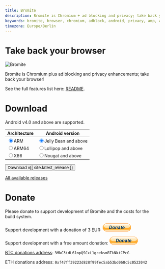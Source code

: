 ```yaml
---
title: Bromite
description: Bromite is Chromium + ad blocking and privacy; take back your browser
keywords: bromite, browser, chromium, adblock, android, privacy, amp, arm, arm64, 4.4, 5.0, 5.1, 6.0, 7.0, 7.1, 8.0, kitkat, lollipop, marshmallow, nougat, oreo, aroma, super, stock, full, mini, micro, nano, pico, tvstock
timezone: Europe/Berlin
---
```


<script type="text/javascript">
function radioClick(obj) {
	if (obj.name == 'arch') {
		if (obj.value == 'arm64') {
			document.getElementById('sdk_16').disabled = true;
			document.getElementById('sdk_21').disabled = true;
			document.getElementById('sdk_24').checked = true;
		} else {
			document.getElementById('sdk_16').disabled = false;
			document.getElementById('sdk_21').disabled = false;
		}
	}
}

function doDownload() {
	var arch, target;

	var objs = document.getElementsByName('arch');
	for (var i = 0; i < objs.length; i++) {
		if (objs[i].checked) {
			arch = objs[i].value;
			break;
		}
	}
	objs = document.getElementsByName('sdk');
	for (var i = 0; i < objs.length; i++) {
		if (objs[i].checked) {
			switch (objs[i].value) {
				case '16':
					target = 'ChromePublic';
				break;
				case '21':
					target = 'ChromeModernPublic';
				break;
				case '24':
					target = 'MonochromePublic';
				break;
			}
			break;
		}
	}
	if (arch == '' || target == '')
		return;

	window.location.href = 'https://github.com/bromite/bromite/releases/download/{{ site.latest_release }}/' + arch + '_' + target + '.apk';
}

</script>

# Take back your browser

<img title="Bromite - Take back your browser!" src="https://www.bromite.org/android-icon-192x192.png" width="96" alt="Bromite" />

Bromite is Chromium plus ad blocking and privacy enhancements; take back your browser!

See the full features list here: [README](https://github.com/bromite/bromite/blob/master/README.md#features).

# Download

Android v4.0 and above are supported.

|Architecture	|Android version	|
|:---		|---		|
|<label for="arch_arm"><input onclick="radioClick(this)" value="arm" type="radio" name="arch" id="arch_arm" checked />ARM</label>		|<label for="sdk_16"><input onclick="radioClick(this)"  type="radio" name="sdk" id="sdk_16" value="16" checked />Jelly Bean and above</label>	|
|<label for="arch_arm64"><input onclick="radioClick(this)" value="arm64" type="radio" name="arch" id="arch_arm64"/>ARM64</label>		|<label for="sdk_21"><input onclick="radioClick(this)"  type="radio" name="sdk" id="sdk_21" value="21" />Lollipop and above</label>	|
|<label for="arch_x86"><input onclick="radioClick(this)" value="x86" type="radio" name="arch" id="arch_x86"/>X86</label>		|<label for="sdk_24"><input onclick="radioClick(this)"  type="radio" name="sdk" id="sdk_24" value="24" />Nougat and above</label>	| |

<input id="download_button" type="button" value="Download v{{ site.latest_release }}" onclick="doDownload()" style="font-size: 1em" />

[All available releases](https://github.com/bromite/bromite/releases)

# Donate

Please donate to support development of Bromite and the costs for the build system.

Support development with a donation of 3 EUR: [![paypal](./btn_donate_LG.gif)](https://www.paypal.com/cgi-bin/webscr?cmd=_s-xclick&hosted_button_id=JP3XTQPVRNET2)

Support development with a free amount donation: [![paypal](./btn_donate_LG.gif)](https://www.paypal.com/cgi-bin/webscr?cmd=_s-xclick&hosted_button_id=LC7Q6A3UAQPY8)

<a href="bitcoin:3MkC3idL61npQSCxL1gceksmRTkNkiCPcG">BTC donations address</a>: `3MkC3idL61npQSCxL1gceksmRTkNkiCPcG`

ETH donations address: `0xf47ff39223d828f99fec5ab53bd068c5c0522042`
